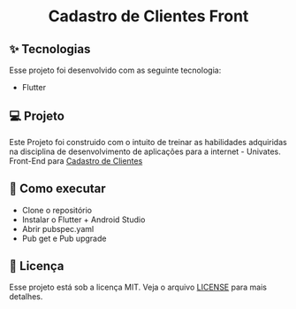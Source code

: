 <h1 align="center">Cadastro de Clientes Front</h1>

## ✨ Tecnologias

Esse projeto foi desenvolvido com as seguinte tecnologia:

- Flutter

## 💻 Projeto

Este Projeto foi construido com o intuito de treinar as habilidades adquiridas na disciplina de desenvolvimento de aplicações para a internet - Univates.
Front-End para <a href="https://github.com/gustavost645/prog_web_final_nodejs">Cadastro de Clientes</a>

## 🚀 Como executar

- Clone o repositório
- Instalar o Flutter + Android Studio
- Abrir pubspec.yaml
- Pub get e Pub upgrade

## 📄 Licença

Esse projeto está sob a licença MIT. Veja o arquivo [LICENSE](LICENSE.md) para mais detalhes.
